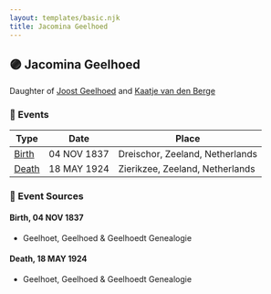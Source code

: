 ```yaml
---
layout: templates/basic.njk
title: Jacomina Geelhoed
---
```

## 🟣 Jacomina Geelhoed

Daughter of [Joost Geelhoed](/people/7/72031888) and [Kaatje van den Berge](/people/3/32271874)

### 📆 Events

Type | Date | Place
------ | ------ | ------
[Birth](#event-bd4ae96a-4b21-422e-9fbb-d2c6ff126c91) | 04 NOV 1837 | Dreischor, Zeeland, Netherlands
[Death](#event-6620eae2-9063-497f-be41-b3f74911c6cd) | 18 MAY 1924 | Zierikzee, Zeeland, Netherlands

### 📰 Event Sources

#### <a id="event-bd4ae96a-4b21-422e-9fbb-d2c6ff126c91"></a> Birth, 04 NOV 1837
* Geelhoet, Geelhoed & Geelhoedt Genealogie

#### <a id="event-6620eae2-9063-497f-be41-b3f74911c6cd"></a> Death, 18 MAY 1924
* Geelhoet, Geelhoed & Geelhoedt Genealogie